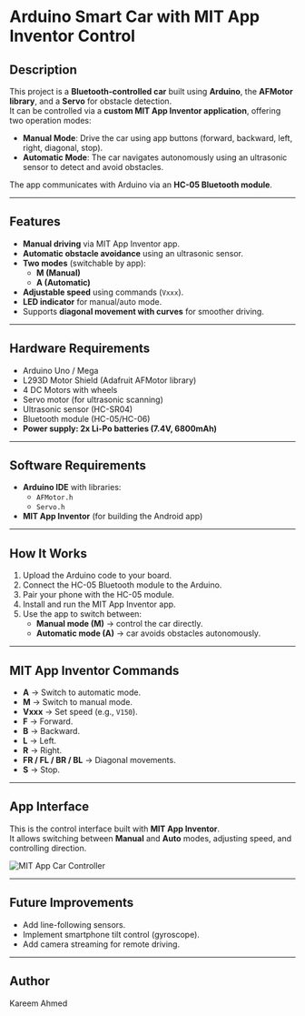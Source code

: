 # Arduino Smart Car with MIT App Inventor Control

## Description
This project is a **Bluetooth-controlled car** built using **Arduino**, the **AFMotor library**, and a **Servo** for obstacle detection.  
It can be controlled via a **custom MIT App Inventor application**, offering two operation modes:

- **Manual Mode**: Drive the car using app buttons (forward, backward, left, right, diagonal, stop).  
- **Automatic Mode**: The car navigates autonomously using an ultrasonic sensor to detect and avoid obstacles.

The app communicates with Arduino via an **HC-05 Bluetooth module**.

---

## Features
- **Manual driving** via MIT App Inventor app.  
- **Automatic obstacle avoidance** using an ultrasonic sensor.  
- **Two modes** (switchable by app):
  - **M (Manual)**  
  - **A (Automatic)**  
- **Adjustable speed** using commands (`Vxxx`).  
- **LED indicator** for manual/auto mode.  
- Supports **diagonal movement with curves** for smoother driving.  

---

## Hardware Requirements
- Arduino Uno / Mega  
- L293D Motor Shield (Adafruit AFMotor library)  
- 4 DC Motors with wheels  
- Servo motor (for ultrasonic scanning)  
- Ultrasonic sensor (HC-SR04)  
- Bluetooth module (HC-05/HC-06)    
- **Power supply: 2x Li-Po batteries (7.4V, 6800mAh)**  

---

## Software Requirements
- **Arduino IDE** with libraries:
  - `AFMotor.h`  
  - `Servo.h`  
- **MIT App Inventor** (for building the Android app)  

---

## How It Works
1. Upload the Arduino code to your board.  
2. Connect the HC-05 Bluetooth module to the Arduino.  
3. Pair your phone with the HC-05 module.  
4. Install and run the MIT App Inventor app.  
5. Use the app to switch between:
   - **Manual mode (M)** → control the car directly.  
   - **Automatic mode (A)** → car avoids obstacles autonomously.  

---

## MIT App Inventor Commands
- **A** → Switch to automatic mode.  
- **M** → Switch to manual mode.  
- **Vxxx** → Set speed (e.g., `V150`).  
- **F** → Forward.  
- **B** → Backward.  
- **L** → Left.  
- **R** → Right.  
- **FR / FL / BR / BL** → Diagonal movements.  
- **S** → Stop.  

---
## App Interface

This is the control interface built with **MIT App Inventor**.  
It allows switching between **Manual** and **Auto** modes, adjusting speed, and controlling direction.

![MIT App Car Controller](app_ui.jpg)



---

## Future Improvements
- Add line-following sensors.  
- Implement smartphone tilt control (gyroscope).  
- Add camera streaming for remote driving.  

---

## Author
Kareem Ahmed

